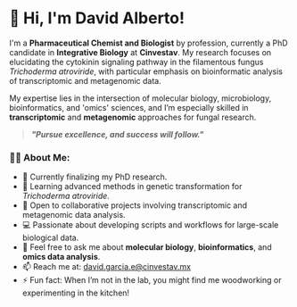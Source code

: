 # 👋 Hi, I'm David Alberto!

I'm a **Pharmaceutical Chemist and Biologist** by profession, currently a PhD candidate in **Integrative Biology** at **Cinvestav**. My research focuses on elucidating the cytokinin signaling pathway in the filamentous fungus *Trichoderma atroviride*, with particular emphasis on bioinformatic analysis of transcriptomic and metagenomic data. 

My expertise lies in the intersection of molecular biology, microbiology, bioinformatics, and 'omics' sciences, and I’m especially skilled in **transcriptomic** and **metagenomic** approaches for fungal research.

> ***"Pursue excellence, and success will follow."***

### 👨‍🔬 About Me:
- 🔭 Currently finalizing my PhD research.
- 🌱 Learning advanced methods in genetic transformation for *Trichoderma atroviride*.
- 👯 Open to collaborative projects involving transcriptomic and metagenomic data analysis.
- 💻 Passionate about developing scripts and workflows for large-scale biological data.
- 💬 Feel free to ask me about **molecular biology**, **bioinformatics**, and **omics data analysis**.
- 📫 Reach me at: [david.garcia.e@cinvestav.mx](mailto:david.garcia.e@cinvestav.mx)
- ⚡ Fun fact: When I’m not in the lab, you might find me woodworking or experimenting in the kitchen!

